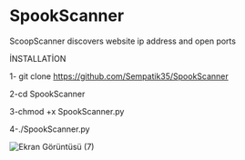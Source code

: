 # SpookScanner
ScoopScanner discovers website ip address and open ports

İNSTALLATİON

1- git clone https://github.com/Sempatik35/SpookScanner

2-cd SpookScanner 

3-chmod +x SpookScanner.py

4-./SpookScanner.py



![Ekran Görüntüsü (7)](https://user-images.githubusercontent.com/86168164/143719723-b3dd758b-9904-4ce7-b8a6-daaab9fee8f0.png)
